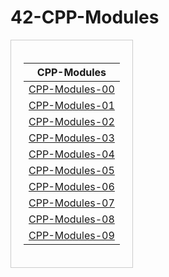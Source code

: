 # 42-CPP-Modules

<table width="800px" height="600px" align="center" style="font-size: 18px; border-collapse: collapse; text-align: center;">
<tr>
<td style="padding: 20px; border: 1px solid #ccc;">

|                  CPP-Modules                                |
|-------------------------------------------------------------|
| [CPP-Modules-00][module_00]                                 |    
| [CPP-Modules-01][module_01]                                 |
| [CPP-Modules-02][module_02]                                 |
| [CPP-Modules-03][module_03]                                 |
| [CPP-Modules-04][module_04]                                 |
| [CPP-Modules-05][module_05]                                 |
| [CPP-Modules-06][module_06]                                 |
| [CPP-Modules-07][module_07]                                 |
| [CPP-Modules-08][module_08]                                 |
| [CPP-Modules-09][module_09]                                 |

</td>
</tr>
</table>

[module_00]: https://github.com/facetint/42-CPP-Modules/tree/CPP-Module-00
[module_01]: https://github.com/facetint/42-CPP-Modules/tree/CPP-Module-01
[module_02]: https://github.com/facetint/42-CPP-Modules/tree/CPP-Module-02
[module_03]: https://github.com/facetint/42-CPP-Modules/tree/CPP-Module-03
[module_04]: https://github.com/facetint/42-CPP-Modules/tree/CPP-Module-04
[module_05]: https://github.com/facetint/42-CPP-Modules/tree/CPP-Module-05
[module_06]: https://github.com/facetint/42-CPP-Modules/tree/CPP-Module-06
[module_07]: https://github.com/facetint/42-CPP-Modules/tree/CPP-Module-07
[module_08]: https://github.com/facetint/42-CPP-Modules/tree/CPP-Module-08
[module_09]: https://github.com/facetint/42-CPP-Modules/tree/CPP-Module-09
